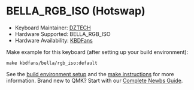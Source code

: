 # BELLA_RGB_ISO (Hotswap)

* Keyboard Maintainer: [DZTECH](https://github.com/moyi4681)
* Hardware Supported: BELLA_RGB_ISO
* Hardware Availability: [KBDFans](https://kbdfans.cn/)

Make example for this keyboard (after setting up your build environment):

    make kbdfans/bella/rgb_iso:default

See the [build environment setup](https://docs.qmk.fm/#/getting_started_build_tools) and the [make instructions](https://docs.qmk.fm/#/getting_started_make_guide) for more information. Brand new to QMK? Start with our [Complete Newbs Guide](https://docs.qmk.fm/#/newbs).
